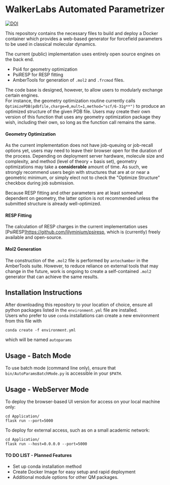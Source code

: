 # WalkerLabs Automated Parametrizer

[![DOI](https://zenodo.org/badge/623450123.svg)](https://zenodo.org/badge/latestdoi/623450123)

This repository contains the necessary files to build and deploy a Docker container which provides a web-based generator for forcefield parameters to be used in classical molecular dynamics.

The current (public) implementation uses entirely open source engines on the back end.

- Psi4 for geometry optimization
- PsiRESP for RESP fitting
- AmberTools for generation of `.mol2` and `.frcmod` files.

The code base is designed, however, to allow users to modularly exchange certain engines.  
For instance, the geometry optimization routine currently calls `OptimizePDB(pdbfile,charge=0,mult=1,method="scf/6-31g**")` to produce an optimized structure of the given PDB file.  Users may create their own version of this function that uses any geometry optimization package they wish, including their own, so long as the function call remains the same.

#### Geometry Optimization
As the current implementation does not have job-queuing or job-recall options yet, users may need to leave their browser open for the duration of the process.  Depending on deployment server hardware, molecule size and complexity, and method (level of theory + basis set), geometry optimizations may take a **considerable** amount of time.  As such, we strongly recommend users begin with structures that are at or near a geometric minimum, or simply elect not to check the "Optimize Structure" checkbox during job submission.

Because RESP fitting and other parameters are at least somewhat dependent on geometry, the latter option is not recommended unless the submitted structure is already well-optimized.

#### RESP Fitting
The calculation of RESP charges in the current implementation uses [PsiRESP]<https://github.com/lilyminium/psiresp>, which is (currently) freely available and open-source.

#### Mol2 Generation
The construction of the `.mol2` file is performed by `antechamber` in the AmberTools suite.  However, to reduce reliance on external tools that may change in the future, work is ongoing to create a self-contained `.mol2` generator that can achieve the same results.

## Installation Instructions
After downloading this repository to your location of choice, ensure all python packages listed in the `environment.yml` file are installed.  
Users who prefer to use `conda` installations can create a new environment from this file with 
```
conda create -f environment.yml
```
which will be named `autoparams`

## Usage - Batch Mode
To use batch mode (command line only), ensure that `bin/AutoParamsBatchMode.py` is accessible in your `$PATH`.

## Usage - WebServer Mode
To deploy the browser-based UI version for access on your local machine only:
```
cd Application/
flask run --port=5000
```

To deploy for external access, such as on a small academic network:
```
cd Application/
flask run --host=0.0.0.0 --port=5000
```

#### TO DO LIST - Planned Features
- Set up conda installation method
- Create Docker Image for easy setup and rapid deployment
- Additional module options for other QM packages.
